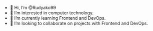 - 👋 Hi, I’m @Rudyako99
- 👀 I’m interested in computer technology.
- 🌱 I’m currently learning Frontend and DevOps.
- 💞️ I’m looking to collaborate on projects with Frontend and DevOps.

